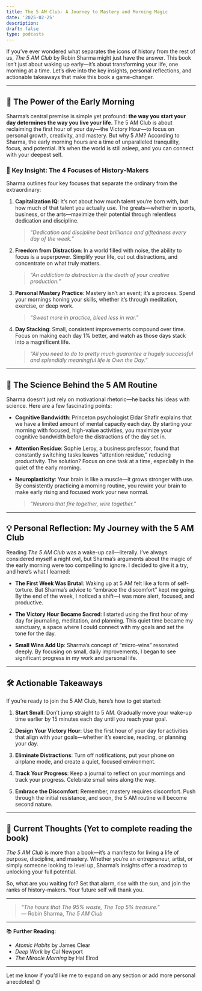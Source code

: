 ```yaml
---
title: The 5 AM Club- A Journey to Mastery and Morning Magic
date: '2025-02-25'
description: 
draft: false
type: podcasts
---
```



If you’ve ever wondered what separates the icons of history from the rest of us, *The 5 AM Club* by Robin Sharma might just have the answer. This book isn’t just about waking up early—it’s about transforming your life, one morning at a time. Let’s dive into the key insights, personal reflections, and actionable takeaways that make this book a game-changer.

---

## 🌅 **The Power of the Early Morning**

Sharma’s central premise is simple yet profound: **the way you start your day determines the way you live your life.** The 5 AM Club is about reclaiming the first hour of your day—the Victory Hour—to focus on personal growth, creativity, and mastery. But why 5 AM? According to Sharma, the early morning hours are a time of unparalleled tranquility, focus, and potential. It’s when the world is still asleep, and you can connect with your deepest self.

### 🎯 **Key Insight: The 4 Focuses of History-Makers**

Sharma outlines four key focuses that separate the ordinary from the extraordinary:

1. **Capitalization IQ**: It’s not about how much talent you’re born with, but how much of that talent you actually use. The greats—whether in sports, business, or the arts—maximize their potential through relentless dedication and discipline.
   
   > *“Dedication and discipline beat brilliance and giftedness every day of the week.”*

2. **Freedom from Distraction**: In a world filled with noise, the ability to focus is a superpower. Simplify your life, cut out distractions, and concentrate on what truly matters.

   > *“An addiction to distraction is the death of your creative production.”*

3. **Personal Mastery Practice**: Mastery isn’t an event; it’s a process. Spend your mornings honing your skills, whether it’s through meditation, exercise, or deep work.

   > *“Sweat more in practice, bleed less in war.”*

4. **Day Stacking**: Small, consistent improvements compound over time. Focus on making each day 1% better, and watch as those days stack into a magnificent life.

   > *“All you need to do to pretty much guarantee a hugely successful and splendidly meaningful life is Own the Day.”*

---

## 🧠 **The Science Behind the 5 AM Routine**

Sharma doesn’t just rely on motivational rhetoric—he backs his ideas with science. Here are a few fascinating points:

- **Cognitive Bandwidth**: Princeton psychologist Eldar Shafir explains that we have a limited amount of mental capacity each day. By starting your morning with focused, high-value activities, you maximize your cognitive bandwidth before the distractions of the day set in.

- **Attention Residue**: Sophie Leroy, a business professor, found that constantly switching tasks leaves “attention residue,” reducing productivity. The solution? Focus on one task at a time, especially in the quiet of the early morning.

- **Neuroplasticity**: Your brain is like a muscle—it grows stronger with use. By consistently practicing a morning routine, you rewire your brain to make early rising and focused work your new normal.

   > *“Neurons that fire together, wire together.”*

---

## 💡 **Personal Reflection: My Journey with the 5 AM Club**

Reading *The 5 AM Club* was a wake-up call—literally. I’ve always considered myself a night owl, but Sharma’s arguments about the magic of the early morning were too compelling to ignore. I decided to give it a try, and here’s what I learned:

- **The First Week Was Brutal**: Waking up at 5 AM felt like a form of self-torture. But Sharma’s advice to “embrace the discomfort” kept me going. By the end of the week, I noticed a shift—I was more alert, focused, and productive.

- **The Victory Hour Became Sacred**: I started using the first hour of my day for journaling, meditation, and planning. This quiet time became my sanctuary, a space where I could connect with my goals and set the tone for the day.

- **Small Wins Add Up**: Sharma’s concept of “micro-wins” resonated deeply. By focusing on small, daily improvements, I began to see significant progress in my work and personal life.

---

## 🛠️ **Actionable Takeaways**

If you’re ready to join the 5 AM Club, here’s how to get started:

1. **Start Small**: Don’t jump straight to 5 AM. Gradually move your wake-up time earlier by 15 minutes each day until you reach your goal.

2. **Design Your Victory Hour**: Use the first hour of your day for activities that align with your goals—whether it’s exercise, reading, or planning your day.

3. **Eliminate Distractions**: Turn off notifications, put your phone on airplane mode, and create a quiet, focused environment.

4. **Track Your Progress**: Keep a journal to reflect on your mornings and track your progress. Celebrate small wins along the way.

5. **Embrace the Discomfort**: Remember, mastery requires discomfort. Push through the initial resistance, and soon, the 5 AM routine will become second nature.

---

## 🌟 **Current Thoughts (Yet to complete reading the book)**

*The 5 AM Club* is more than a book—it’s a manifesto for living a life of purpose, discipline, and mastery. Whether you’re an entrepreneur, artist, or simply someone looking to level up, Sharma’s insights offer a roadmap to unlocking your full potential. 

So, what are you waiting for? Set that alarm, rise with the sun, and join the ranks of history-makers. Your future self will thank you.

---

> *“The hours that The 95% waste, The Top 5% treasure.”*  
> — Robin Sharma, *The 5 AM Club*

---

📚 **Further Reading**:  
- *Atomic Habits* by James Clear  
- *Deep Work* by Cal Newport  
- *The Miracle Morning* by Hal Elrod  

---

Let me know if you’d like me to expand on any section or add more personal anecdotes! 🌞